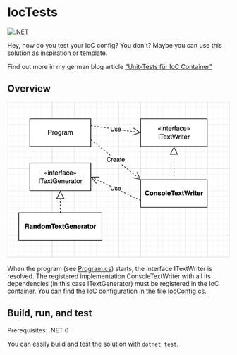# IocTests

[![.NET](https://github.com/gerrited/IocTests/actions/workflows/run-ci.yml/badge.svg)](https://github.com/gerrited/IocTests/actions/workflows/run-ci.yml)

Hey, how do you test your IoC config? You don't? Maybe you can use this solution as inspiration or template.

Find out more in my german blog article ["Unit-Tests für IoC Container"](https://g11s.cc/posts/2022/02/unit-tests-f%C3%BCr-ioc-container/)

## Overview
![class diagram](assets/class-diagram.png)

When the program (see [Program.cs](src/ConsoleApp/Program.cs)) starts, the interface ITextWriter is resolved. The registered implementation ConsoleTextWriter with all its dependencies (in this case ITextGenerator) must be registered in the IoC container. You can find the IoC configuration in the file [IocConfig.cs](src/ConsoleApp/Ioc/IocConfig.cs).

## Build, run, and test

Prerequisites: .NET 6

You can easily build and test the solution with `dotnet test`.
